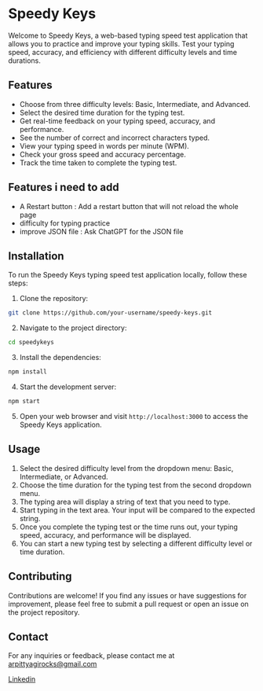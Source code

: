 # Speedy Keys

Welcome to Speedy Keys, a web-based typing speed test application that allows you to practice and improve your typing skills. Test your typing speed, accuracy, and efficiency with different difficulty levels and time durations.
<!-- 
![Speedy Keys Typing Speed Test](screenshot.png) -->

## Features

- Choose from three difficulty levels: Basic, Intermediate, and Advanced.
- Select the desired time duration for the typing test.
- Get real-time feedback on your typing speed, accuracy, and performance.
- See the number of correct and incorrect characters typed.
- View your typing speed in words per minute (WPM).
- Check your gross speed and accuracy percentage.
- Track the time taken to complete the typing test.

<!-- ## Demo

You can try out the live demo of the Speedy Keys application [here](https://your-demo-url.com). -->
## Features i need to add

- A Restart button
: Add a restart button that will not reload the whole page
- difficulty for typing practice
- improve JSON file
: Ask ChatGPT for the JSON file



## Installation

To run the Speedy Keys typing speed test application locally, follow these steps:

1. Clone the repository:

```bash
git clone https://github.com/your-username/speedy-keys.git
```

2. Navigate to the project directory:

```bash
cd speedykeys
```

3. Install the dependencies:

```bash
npm install
```

4. Start the development server:

```bash
npm start
```

5. Open your web browser and visit `http://localhost:3000` to access the Speedy Keys application.

## Usage

1. Select the desired difficulty level from the dropdown menu: Basic, Intermediate, or Advanced.
2. Choose the time duration for the typing test from the second dropdown menu.
3. The typing area will display a string of text that you need to type.
4. Start typing in the text area. Your input will be compared to the expected string.
5. Once you complete the typing test or the time runs out, your typing speed, accuracy, and performance will be displayed.
6. You can start a new typing test by selecting a different difficulty level or time duration.

## Contributing

Contributions are welcome! If you find any issues or have suggestions for improvement, please feel free to submit a pull request or open an issue on the project repository.

<!-- ## License

The Speedy Keys Typing Speed Test application is licensed under the [MIT License](LICENSE). -->


## Contact

For any inquiries or feedback, please contact me at arpittyagirocks@gmail.com

[Linkedin](https://www.linkedin.com/in/arpittyagirocks/)



